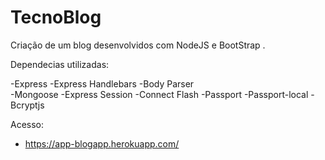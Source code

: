 # TecnoBlog
Criação de um blog desenvolvidos com NodeJS e BootStrap .

Dependecias utilizadas:

-Express
-Express Handlebars
-Body Parser    
-Mongoose
-Express Session
-Connect Flash
-Passport
-Passport-local
-Bcryptjs

Acesso:
- https://app-blogapp.herokuapp.com/
